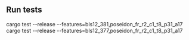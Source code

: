 

## Run tests

cargo test --release --features=bls12_381,poseidon_fr_r2_c1_t8_p31_a17
cargo test --release --features=bls12_377,poseidon_fr_r2_c1_t8_p31_a17